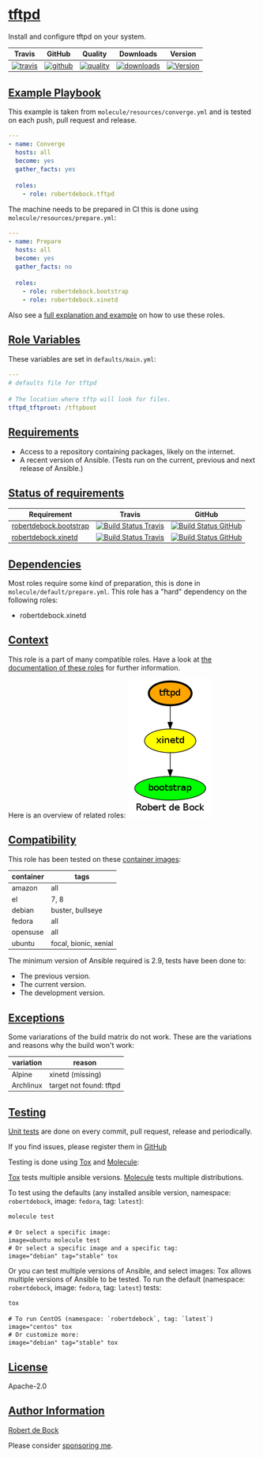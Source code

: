 # [tftpd](#tftpd)

Install and configure tftpd on your system.

|Travis|GitHub|Quality|Downloads|Version|
|------|------|-------|---------|-------|
|[![travis](https://travis-ci.com/robertdebock/ansible-role-tftpd.svg?branch=master)](https://travis-ci.com/robertdebock/ansible-role-tftpd)|[![github](https://github.com/robertdebock/ansible-role-tftpd/workflows/Ansible%20Molecule/badge.svg)](https://github.com/robertdebock/ansible-role-tftpd/actions)|[![quality](https://img.shields.io/ansible/quality/21854)](https://galaxy.ansible.com/robertdebock/tftpd)|[![downloads](https://img.shields.io/ansible/role/d/21854)](https://galaxy.ansible.com/robertdebock/tftpd)|[![Version](https://img.shields.io/github/release/robertdebock/ansible-role-tftpd.svg)](https://github.com/robertdebock/ansible-role-tftpd/releases/)|

## [Example Playbook](#example-playbook)

This example is taken from `molecule/resources/converge.yml` and is tested on each push, pull request and release.
```yaml
---
- name: Converge
  hosts: all
  become: yes
  gather_facts: yes

  roles:
    - role: robertdebock.tftpd
```

The machine needs to be prepared in CI this is done using `molecule/resources/prepare.yml`:
```yaml
---
- name: Prepare
  hosts: all
  become: yes
  gather_facts: no

  roles:
    - role: robertdebock.bootstrap
    - role: robertdebock.xinetd
```

Also see a [full explanation and example](https://robertdebock.nl/how-to-use-these-roles.html) on how to use these roles.

## [Role Variables](#role-variables)

These variables are set in `defaults/main.yml`:
```yaml
---
# defaults file for tftpd

# The location where tftp will look for files.
tftpd_tftproot: /tftpboot
```

## [Requirements](#requirements)

- Access to a repository containing packages, likely on the internet.
- A recent version of Ansible. (Tests run on the current, previous and next release of Ansible.)

## [Status of requirements](#status-of-requirements)

| Requirement | Travis | GitHub |
|-------------|--------|--------|
| [robertdebock.bootstrap](https://galaxy.ansible.com/robertdebock/bootstrap) | [![Build Status Travis](https://travis-ci.com/robertdebock/ansible-role-bootstrap.svg?branch=master)](https://travis-ci.com/robertdebock/ansible-role-bootstrap) | [![Build Status GitHub](https://github.com/robertdebock/ansible-role-bootstrap/workflows/Ansible%20Molecule/badge.svg)](https://github.com/robertdebock/ansible-role-bootstrap/actions) |
| [robertdebock.xinetd](https://galaxy.ansible.com/robertdebock/xinetd) | [![Build Status Travis](https://travis-ci.com/robertdebock/ansible-role-xinetd.svg?branch=master)](https://travis-ci.com/robertdebock/ansible-role-xinetd) | [![Build Status GitHub](https://github.com/robertdebock/ansible-role-xinetd/workflows/Ansible%20Molecule/badge.svg)](https://github.com/robertdebock/ansible-role-xinetd/actions) |

## [Dependencies](#dependencies)

Most roles require some kind of preparation, this is done in `molecule/default/prepare.yml`. This role has a "hard" dependency on the following roles:

- robertdebock.xinetd
## [Context](#context)

This role is a part of many compatible roles. Have a look at [the documentation of these roles](https://robertdebock.nl/) for further information.

Here is an overview of related roles:
![dependencies](https://raw.githubusercontent.com/robertdebock/drawings/artifacts/tftpd.png "Dependency")

## [Compatibility](#compatibility)

This role has been tested on these [container images](https://hub.docker.com/u/robertdebock):

|container|tags|
|---------|----|
|amazon|all|
|el|7, 8|
|debian|buster, bullseye|
|fedora|all|
|opensuse|all|
|ubuntu|focal, bionic, xenial|

The minimum version of Ansible required is 2.9, tests have been done to:

- The previous version.
- The current version.
- The development version.

## [Exceptions](#exceptions)

Some variarations of the build matrix do not work. These are the variations and reasons why the build won't work:

| variation                 | reason                 |
|---------------------------|------------------------|
| Alpine | xinetd (missing) |
| Archlinux | target not found: tftpd |


## [Testing](#testing)

[Unit tests](https://travis-ci.com/robertdebock/ansible-role-tftpd) are done on every commit, pull request, release and periodically.

If you find issues, please register them in [GitHub](https://github.com/robertdebock/ansible-role-tftpd/issues)

Testing is done using [Tox](https://tox.readthedocs.io/en/latest/) and [Molecule](https://github.com/ansible/molecule):

[Tox](https://tox.readthedocs.io/en/latest/) tests multiple ansible versions.
[Molecule](https://github.com/ansible/molecule) tests multiple distributions.

To test using the defaults (any installed ansible version, namespace: `robertdebock`, image: `fedora`, tag: `latest`):

```
molecule test

# Or select a specific image:
image=ubuntu molecule test
# Or select a specific image and a specific tag:
image="debian" tag="stable" tox
```

Or you can test multiple versions of Ansible, and select images:
Tox allows multiple versions of Ansible to be tested. To run the default (namespace: `robertdebock`, image: `fedora`, tag: `latest`) tests:

```
tox

# To run CentOS (namespace: `robertdebock`, tag: `latest`)
image="centos" tox
# Or customize more:
image="debian" tag="stable" tox
```

## [License](#license)

Apache-2.0


## [Author Information](#author-information)

[Robert de Bock](https://robertdebock.nl/)

Please consider [sponsoring me](https://github.com/sponsors/robertdebock).

